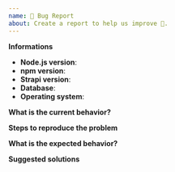 ```yaml
---
name: 🐛 Bug Report
about: Create a report to help us improve 🤔.
---
```


<!-- ⚠️ If you do not respect this template your issue will be closed. -->

<!-- =============================================================================== -->
<!-- ⚠️ If you are not using the current Strapi release, you will be asked to update. -->
<!-- Please see the wiki for guides on upgrading to the latest release. -->
<!-- =============================================================================== -->

<!-- ⚠️ Make sure to browse the opened and closed issues before submitting your issue. -->

<!-- ⚠️ Before writing your issue make sure you are using:-->
<!-- Node 10.x.x -->
<!-- npm 6.x.x -->

**Informations**
- **Node.js version**: 
- **npm version**: 
- **Strapi version**: <!-- Please make sure you are on the latest version -->
- **Database**: 
- **Operating system**: 


**What is the current behavior?**



**Steps to reproduce the problem**



**What is the expected behavior?**



**Suggested solutions**
